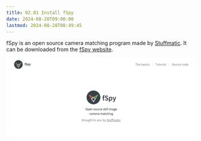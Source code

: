 ```yaml
---
title: 02.01 Install fSpy
date: 2024-08-28T09:00:00
lastmod: 2024-08-28T08:49:45
---
```


fSpy is an open source camera matching program made by [Stuffmatic](https://stuffmatic.com/). It can be downloaded from the [fSpy website](https://fspy.io/).

[![fSpy website](./2024-08-28-fspy-website.png)](https://fspy.io/)

